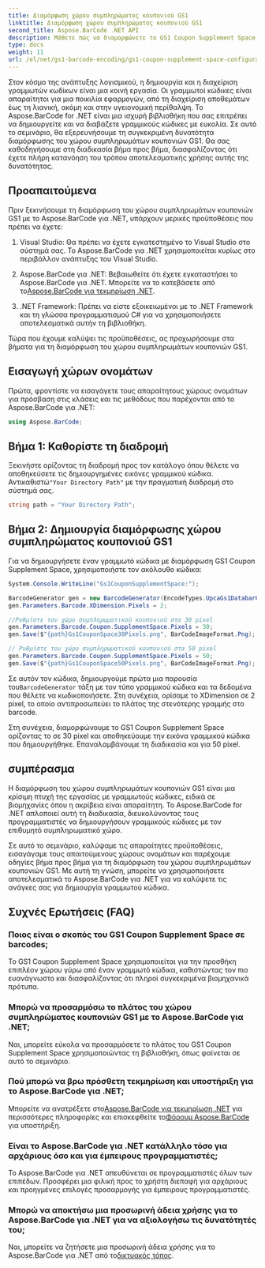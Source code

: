 ```yaml
---
title: Διαμόρφωση χώρου συμπληρώματος κουπονιού GS1
linktitle: Διαμόρφωση χώρου συμπληρώματος κουπονιού GS1
second_title: Aspose.BarCode .NET API
description: Μάθετε πώς να διαμορφώνετε το GS1 Coupon Supplement Space χρησιμοποιώντας το Aspose.BarCode για .NET. Ακολουθήστε τον αναλυτικό οδηγό μας για να κυριαρχήσετε αυτήν τη δυνατότητα.
type: docs
weight: 11
url: /el/net/gs1-barcode-encoding/gs1-coupon-supplement-space-configuration/
---
```


Στον κόσμο της ανάπτυξης λογισμικού, η δημιουργία και η διαχείριση γραμμωτών κωδίκων είναι μια κοινή εργασία. Οι γραμμωτοί κώδικες είναι απαραίτητοι για μια ποικιλία εφαρμογών, από τη διαχείριση αποθεμάτων έως τη λιανική, ακόμη και στην υγειονομική περίθαλψη. Το Aspose.BarCode for .NET είναι μια ισχυρή βιβλιοθήκη που σας επιτρέπει να δημιουργείτε και να διαβάζετε γραμμικούς κώδικες με ευκολία. Σε αυτό το σεμινάριο, θα εξερευνήσουμε τη συγκεκριμένη δυνατότητα διαμόρφωσης του χώρου συμπληρωμάτων κουπονιών GS1. Θα σας καθοδηγήσουμε στη διαδικασία βήμα προς βήμα, διασφαλίζοντας ότι έχετε πλήρη κατανόηση του τρόπου αποτελεσματικής χρήσης αυτής της δυνατότητας.

## Προαπαιτούμενα

Πριν ξεκινήσουμε τη διαμόρφωση του χώρου συμπληρωμάτων κουπονιών GS1 με το Aspose.BarCode για .NET, υπάρχουν μερικές προϋποθέσεις που πρέπει να έχετε:

1. Visual Studio: Θα πρέπει να έχετε εγκατεστημένο το Visual Studio στο σύστημά σας. Το Aspose.BarCode για .NET χρησιμοποιείται κυρίως στο περιβάλλον ανάπτυξης του Visual Studio.

2.  Aspose.BarCode για .NET: Βεβαιωθείτε ότι έχετε εγκαταστήσει το Aspose.BarCode για .NET. Μπορείτε να το κατεβάσετε από το[Aspose.BarCode για τεκμηρίωση .NET](https://reference.aspose.com/barcode/net/).

3. .NET Framework: Πρέπει να είστε εξοικειωμένοι με το .NET Framework και τη γλώσσα προγραμματισμού C# για να χρησιμοποιήσετε αποτελεσματικά αυτήν τη βιβλιοθήκη.

Τώρα που έχουμε καλύψει τις προϋποθέσεις, ας προχωρήσουμε στα βήματα για τη διαμόρφωση του χώρου συμπληρωμάτων κουπονιών GS1.

## Εισαγωγή χώρων ονομάτων

Πρώτα, φροντίστε να εισαγάγετε τους απαραίτητους χώρους ονομάτων για πρόσβαση στις κλάσεις και τις μεθόδους που παρέχονται από το Aspose.BarCode για .NET:

```csharp
using Aspose.BarCode;
```

## Βήμα 1: Καθορίστε τη διαδρομή

 Ξεκινήστε ορίζοντας τη διαδρομή προς τον κατάλογο όπου θέλετε να αποθηκεύσετε τις δημιουργημένες εικόνες γραμμικού κώδικα. Αντικαθιστώ`"Your Directory Path"` με την πραγματική διαδρομή στο σύστημά σας.

```csharp
string path = "Your Directory Path";
```

## Βήμα 2: Δημιουργία διαμόρφωσης χώρου συμπληρώματος κουπονιού GS1

Για να δημιουργήσετε έναν γραμμωτό κώδικα με διαμόρφωση GS1 Coupon Supplement Space, χρησιμοποιήστε τον ακόλουθο κώδικα:

```csharp
System.Console.WriteLine("Gs1CouponSupplementSpace:");

BarcodeGenerator gen = new BarcodeGenerator(EncodeTypes.UpcaGs1DatabarCoupon, "123456789012(8110)ASPOSE");
gen.Parameters.Barcode.XDimension.Pixels = 2;

//Ρυθμίστε τον χώρο συμπληρωματικού κουπονιού στα 30 pixel
gen.Parameters.Barcode.Coupon.SupplementSpace.Pixels = 30;
gen.Save($"{path}Gs1CouponSpace30Pixels.png", BarCodeImageFormat.Png);

// Ρυθμίστε τον χώρο συμπληρωματικού κουπονιού στα 50 pixel
gen.Parameters.Barcode.Coupon.SupplementSpace.Pixels = 50;
gen.Save($"{path}Gs1CouponSpace50Pixels.png", BarCodeImageFormat.Png);
```

 Σε αυτόν τον κώδικα, δημιουργούμε πρώτα μια παρουσία του`BarcodeGenerator` τάξη με τον τύπο γραμμικού κώδικα και τα δεδομένα που θέλετε να κωδικοποιήσετε. Στη συνέχεια, ορίσαμε το XDimension σε 2 pixel, το οποίο αντιπροσωπεύει το πλάτος της στενότερης γραμμής στο barcode. 

Στη συνέχεια, διαμορφώνουμε το GS1 Coupon Supplement Space ορίζοντας το σε 30 pixel και αποθηκεύουμε την εικόνα γραμμικού κώδικα που δημιουργήθηκε. Επαναλαμβάνουμε τη διαδικασία και για 50 pixel.

## συμπέρασμα

Η διαμόρφωση του χώρου συμπληρωμάτων κουπονιών GS1 είναι μια κρίσιμη πτυχή της εργασίας με γραμμωτούς κώδικες, ειδικά σε βιομηχανίες όπου η ακρίβεια είναι απαραίτητη. Το Aspose.BarCode for .NET απλοποιεί αυτή τη διαδικασία, διευκολύνοντας τους προγραμματιστές να δημιουργήσουν γραμμικούς κώδικες με τον επιθυμητό συμπληρωματικό χώρο.

Σε αυτό το σεμινάριο, καλύψαμε τις απαραίτητες προϋποθέσεις, εισαγάγαμε τους απαιτούμενους χώρους ονομάτων και παρέχουμε οδηγίες βήμα προς βήμα για τη διαμόρφωση του χώρου συμπληρωμάτων κουπονιών GS1. Με αυτή τη γνώση, μπορείτε να χρησιμοποιήσετε αποτελεσματικά το Aspose.BarCode για .NET για να καλύψετε τις ανάγκες σας για δημιουργία γραμμωτού κώδικα.

## Συχνές Ερωτήσεις (FAQ)

### Ποιος είναι ο σκοπός του GS1 Coupon Supplement Space σε barcodes;
Το GS1 Coupon Supplement Space χρησιμοποιείται για την προσθήκη επιπλέον χώρου γύρω από έναν γραμμωτό κώδικα, καθιστώντας τον πιο ευανάγνωστο και διασφαλίζοντας ότι πληροί συγκεκριμένα βιομηχανικά πρότυπα.

### Μπορώ να προσαρμόσω το πλάτος του χώρου συμπληρώματος κουπονιών GS1 με το Aspose.BarCode για .NET;
Ναι, μπορείτε εύκολα να προσαρμόσετε το πλάτος του GS1 Coupon Supplement Space χρησιμοποιώντας τη βιβλιοθήκη, όπως φαίνεται σε αυτό το σεμινάριο.

### Πού μπορώ να βρω πρόσθετη τεκμηρίωση και υποστήριξη για το Aspose.BarCode για .NET;
 Μπορείτε να ανατρέξετε στο[Aspose.BarCode για τεκμηρίωση .NET](https://reference.aspose.com/barcode/net/) για περισσότερες πληροφορίες και επισκεφθείτε το[Φόρουμ Aspose.BarCode](https://forum.aspose.com/c/barcode/13) για υποστήριξη.

### Είναι το Aspose.BarCode για .NET κατάλληλο τόσο για αρχάριους όσο και για έμπειρους προγραμματιστές;
Το Aspose.BarCode για .NET απευθύνεται σε προγραμματιστές όλων των επιπέδων. Προσφέρει μια φιλική προς το χρήστη διεπαφή για αρχάριους και προηγμένες επιλογές προσαρμογής για έμπειρους προγραμματιστές.

### Μπορώ να αποκτήσω μια προσωρινή άδεια χρήσης για το Aspose.BarCode για .NET για να αξιολογήσω τις δυνατότητές του;
 Ναι, μπορείτε να ζητήσετε μια προσωρινή άδεια χρήσης για το Aspose.BarCode για .NET από το[δικτυακός τόπος](https://purchase.aspose.com/temporary-license/).